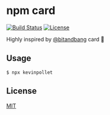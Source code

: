 # npm card

[![Build Status](https://github.com/kevinpollet/kevinpollet/workflows/build/badge.svg)](https://github.com/kevinpollet/kevinpollet/actions)
[![License](https://img.shields.io/github/license/kevinpollet/kevinpollet)](./LICENSE.md)

Highly inspired by [@bitandbang](https://github.com/bnb/bitandbang) card 🙏

## Usage

```shell
$ npx kevinpollet
```

## License

[MIT](./LICENSE.md)
